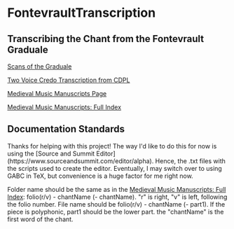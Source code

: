 # FontevraultTranscription
<h2>Transcribing the Chant from the Fontevrault Graduale</h2>

[Scans of the Graduale](https://bnl-bfm.limoges.fr/s/bibliotheque-virtuelle/item/75)

[Two Voice Credo Transcription from CDPL](https://www.cpdl.org/wiki/index.php/Fontevrault_Credo_(Anonymous))

[Medieval Music Manuscripts Page](http://musmed.eu/source/11655)

[Medieval Music Manuscripts: Full Index](http://musmed.eu/srcindex.php?src=11655)

<h2>Documentation Standards</h2>
Thanks for helping with this project!
The way I'd like to do this for now is using the [Source and Summit Editor](https://www.sourceandsummit.com/editor/alpha). Hence, the .txt files with the scripts used to create the editor. Eventually, I may switch over to using GABC in TeX, but convenience is a huge factor for me right now.

Folder name should be the same as in the  [Medieval Music Manuscripts: Full Index](http://musmed.eu/srcindex.php?src=11655): folio(r/v) - chantName (- chantName). "r" is right, "v" is left, following the folio number. File name should be folio(r/v) - chantName (- part1). If the piece is polyphonic, part1 should be the lower part. the "chantName" is the first word of the chant.
